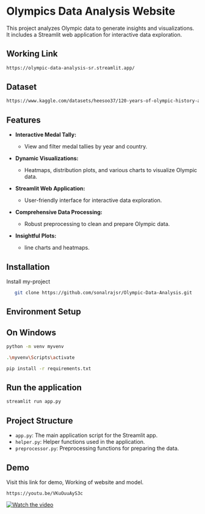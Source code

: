 
# Olympics Data Analysis Website

This project analyzes Olympic data to generate insights and visualizations. It includes a Streamlit web application for interactive data exploration.

## Working Link
```bash
https://olympic-data-analysis-sr.streamlit.app/
```
## Dataset

```bash
https://www.kaggle.com/datasets/heesoo37/120-years-of-olympic-history-athletes-and-results
```

## Features

- **Interactive Medal Tally:**
  - View and filter medal tallies by year and country.

- **Dynamic Visualizations:**
  - Heatmaps, distribution plots, and various charts to visualize Olympic data.

- **Streamlit Web Application:**
  - User-friendly interface for interactive data exploration.

- **Comprehensive Data Processing:**
  - Robust preprocessing to clean and prepare Olympic data.

- **Insightful Plots:**
  - line charts and heatmaps.

## Installation
Install my-project
```bash
   git clone https://github.com/sonalrajsr/Olympic-Data-Analysis.git
```
## Environment Setup
## On Windows
```bash
python -m venv myvenv
```
```bash
.\myvenv\Scripts\activate
```
```bash
pip install -r requirements.txt
```

## Run the application

```bash
streamlit run app.py

```

## Project Structure

- `app.py`: The main application script for the Streamlit app.
- `helper.py`: Helper functions used in the application.
- `preprocessor.py`: Preprocessing functions for preparing the data.

## Demo
Visit this link for demo, Working of website and model.
```
https://youtu.be/VKuOuuAyS3c
```
[![Watch the video](https://img.youtube.com/vi/VKuOuuAyS3c/maxresdefault.jpg)](https://www.youtube.com/watch?v=VKuOuuAyS3c)


